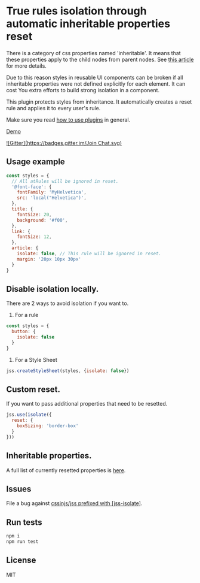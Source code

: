 # True rules isolation through automatic inheritable properties reset

There is a category of css properties named 'inheritable'. It means that these properties apply to the child nodes from parent nodes. See [this article](
https://developer.mozilla.org/en-US/docs/Web/Guide/CSS/Getting_started/Cascading_and_inheritance) for more details.

Due to this reason styles in reusable UI components can be broken if all inheritable properties were not defined explicitly for each element. It can cost You extra efforts to build strong isolation in a component.

This plugin protects styles from inheritance. It automatically creates a reset rule and applies it to every user's rule.

Make sure you read [how to use
plugins](https://github.com/cssinjs/jss/blob/master/docs/setup.md#setup-with-plugins)
in general.

[Demo](http://cssinjs.github.io/examples/index.html#plugin-jss-isolate)

[![Gitter](https://badges.gitter.im/Join Chat.svg)](https://gitter.im/cssinjs/lobby)

## Usage example

```javascript
const styles = {
  // All atRules will be ignored in reset.
  '@font-face': {
    fontFamily: 'MyHelvetica',
    src: 'local("Helvetica")',
  },
  title: {
    fontSize: 20,
    background: '#f00',
  },
  link: {
    fontSize: 12,
  },
  article: {
    isolate: false, // This rule will be ignored in reset.
    margin: '20px 10px 30px'
  }
}
```

## Disable isolation locally.

There are 2 ways to avoid isolation if you want to.

1. For a rule

  ```javascript
  const styles = {
    button: {
      isolate: false
    }
  }
  ```

1. For a Style Sheet

  ```javascript
  jss.createStyleSheet(styles, {isolate: false})
  ```

## Custom reset.

If you want to pass additional properties that need to be resetted.

```javascript
jss.use(isolate({
  reset: {
    boxSizing: 'border-box'
  }
}))
```

## Inheritable properties.

A full list of currently resetted properties is [here](./src/reset.js).

## Issues

File a bug against [cssinjs/jss prefixed with \[jss-isolate\]](https://github.com/cssinjs/jss/issues/new?title=[jss-isolate]%20).

## Run tests

```bash
npm i
npm run test
```

## License

MIT
